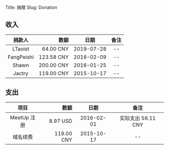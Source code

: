 Title: 捐赠
Slug: Donation

收入
----

| 捐款人 | 数额 | 日期 | 备注 |
| :-------------: | -------------: | :-------------: | :-------------: |
| LTaoist | 64.00 CNY  | 2019-07-28 | -- |
| FangPeishi | 123.58 CNY  | 2016-02-09 | -- |
| Shawn | 200.00 CNY  | 2016-01-25 | -- |
| Jactry | 119.00 CNY  | 2015-10-17 | -- |

支出
----

| 项目 | 数额 | 日期 | 备注 |
| :-------------: | -------------: | :-------------: | :-------------: |
| MeetUp 注册 | 8.97 USD  | 2016-02-01 | 实际支出 59.11 CNY |
| 域名续费 | 119.00 CNY  | 2015-10-17 | -- |
